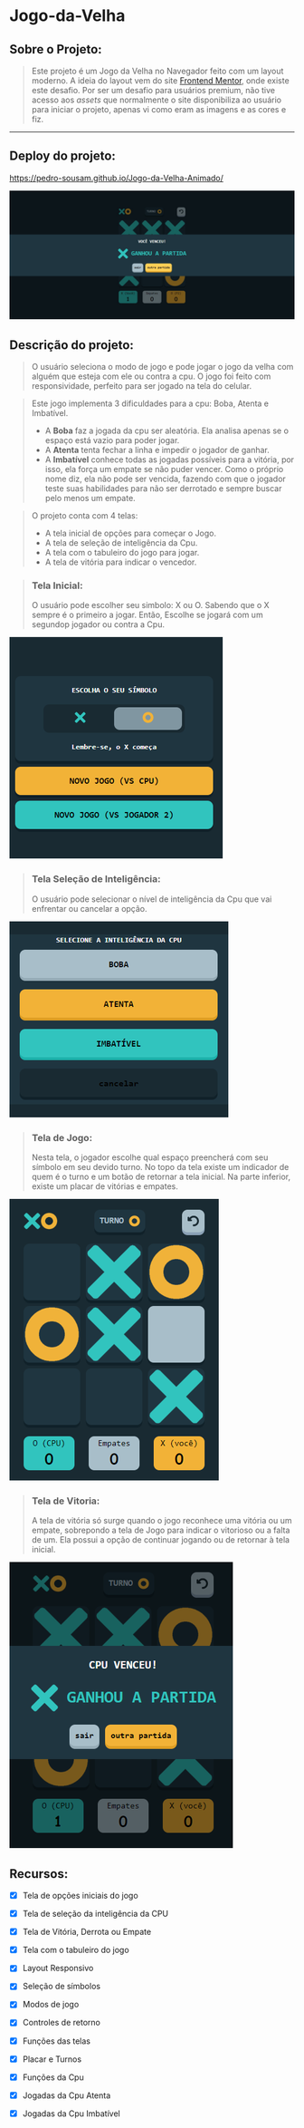 # Jogo-da-Velha

## Sobre o Projeto:

> Este projeto é um Jogo da Velha no Navegador feito com um layout moderno. A ideia do layout vem do site
[Frontend Mentor](https://www.frontendmentor.io/challenges/tic-tac-toe-game-Re7ZF_E2v), onde existe este desafio.
Por ser um desafio para usuários premium, não tive acesso aos *assets* que normalmente o site disponibiliza ao usuário para iniciar o projeto,
apenas vi como eram as imagens e as cores e fiz.

<hr>

## Deploy do projeto:

<https://pedro-sousam.github.io/Jogo-da-Velha-Animado/>

<img src="/imagens/JogoDaVelha.jpg"/>

## Descrição do projeto:

> O usuário seleciona o modo de jogo e pode jogar o jogo da velha com alguém que esteja com ele ou contra a cpu.
> O jogo foi feito com responsividade, perfeito para ser jogado na tela do celular.

> Este jogo implementa 3 dificuldades para a cpu: Boba, Atenta e Imbatível.
> - A **Boba** faz a jogada da cpu ser aleatória. Ela analisa apenas se o espaço está vazio para poder jogar.
> - A **Atenta** tenta fechar a linha e impedir o jogador de ganhar.
> - A **Imbatível** conhece todas as jogadas possíveis para a vitória, por isso, ela força um empate se não puder vencer. Como o próprio nome diz, ela não pode ser vencida, fazendo com que o jogador teste suas habilidades para não ser derrotado e sempre buscar pelo menos um empate.

> O projeto conta com 4 telas:
> - A tela inicial de opções para começar o Jogo.
> - A tela de seleção de inteligência da Cpu.
> - A tela com o tabuleiro do jogo para jogar.
> - A tela de vitória para indicar o vencedor.

> ### Tela Inicial:
> O usuário pode escolher seu simbolo: X ou O. Sabendo que o X sempre é o primeiro a jogar.
> Então, Escolhe se jogará com um segundop jogador ou contra a Cpu.

<img src="/imagens/TelaInicial.png"/>

> ### Tela Seleção de Inteligência:
> O usuário pode selecionar o nível de inteligência da Cpu que vai enfrentar ou cancelar a opção.

<img src="/imagens/TelaCpu.png"/>

> ### Tela de Jogo:
> Nesta tela, o jogador escolhe qual espaço preencherá com seu símbolo em seu devido turno.
> No topo da tela existe um indicador de quem é o turno e um botão de retornar a tela inicial.
> Na parte inferior, existe um placar de vitórias e empates.

<img src="/imagens/TelaJogo.png"/>

> ### Tela de Vitoria:
> A tela de vitória só surge quando o jogo reconhece uma vitória ou um empate, sobrepondo a tela de Jogo para indicar o vitorioso ou a falta de um.
> Ela possui a opção de continuar jogando ou de retornar à tela inicial.

<img src="/imagens/TelaVitoria.png"/>

## Recursos:

* [X] Tela de opções iniciais do jogo
* [X] Tela de seleção da inteligência da CPU
* [X] Tela de Vitória, Derrota ou Empate
* [X] Tela com o tabuleiro do jogo
* [X] Layout Responsivo
* [X] Seleção de símbolos
* [X] Modos de jogo
* [X] Controles de retorno
* [X] Funções das telas
* [X] Placar e Turnos
* [X] Funções da Cpu
* [X] Jogadas da Cpu Atenta
* [X] Jogadas da Cpu Imbatível



